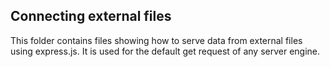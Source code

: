 ## Connecting external files

This folder contains files showing how to serve data from external files using express.js. It is used for the default get request of any server engine.